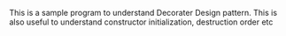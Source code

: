 This is a sample program to understand Decorater Design pattern. This is also useful to understand 
constructor initialization, destruction order etc 
